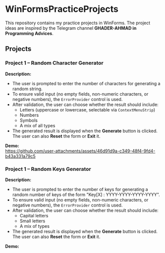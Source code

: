 # WinFormsPracticeProjects

This repository contains my practice projects in WinForms. The project ideas are inspired by the Telegram channel **GHADER-AHMAD in Programming Advices**.

## Projects

### Project 1 – Random Character Generator  

**Description:**  
- The user is prompted to enter the number of characters for generating a random string.  
- To ensure valid input (no empty fields, non-numeric characters, or negative numbers), the `ErrorProvider` control is used.  
- After validation, the user can choose whether the result should include:  
  - Letters (uppercase or lowercase, selectable via `ContextMenuStrip`)  
  - Numbers  
  - Symbols  
  - A mix of all types  
- The generated result is displayed when the **Generate** button is clicked. The user can also **Reset** the form or **Exit** it.  

**Demo:**  
https://github.com/user-attachments/assets/46d91d9a-c349-48f4-9fd4-b43a331a79c5

### Project 1 – Random Keys Generator  

**Description:**  
- The user is prompted to enter the number of keys for generating a random number of keys of the form "Key[X] : YYYY-YYYY-YYYY-YYYY".  
- To ensure valid input (no empty fields, non-numeric characters, or negative numbers), the `ErrorProvider` control is used.  
- After validation, the user can choose whether the result should include:  
  - Capital letters
  - Small letters
  - A mix of types  
- The generated result is displayed when the **Generate** button is clicked. The user can also **Reset** the form or **Exit** it.  

**Demo:**  




